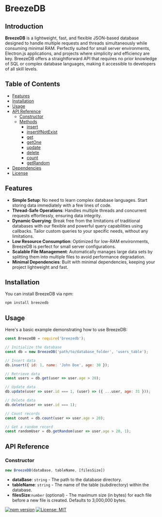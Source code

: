 # BreezeDB


## Introduction

**BreezeDB** is a lightweight, fast, and flexible JSON-based database designed to handle multiple requests and threads simultaneously while consuming minimal RAM. Perfectly suited for small server environments, Electron.js applications, and projects where simplicity and efficiency are key. BreezeDB offers a straightforward API that requires no prior knowledge of SQL or complex database languages, making it accessible to developers of all skill levels.

## Table of Contents

- [Features](#features)
- [Installation](#installation)
- [Usage](#usage)
- [API Reference](#api-reference)
  - [Constructor](#constructor)
  - [Methods](#methods)
    - [insert](#insert)
    - [insertIfNotExist](#insertifnotexist)
    - [get](#get)
    - [getOne](#getone)
    - [update](#update)
    - [delete](#delete)
    - [count](#count)
    - [getRandom](#getrandom)
- [Dependencies](#dependencies)
- [License](#license)

## Features

- **Simple Setup**: No need to learn complex database languages. Start storing data immediately with a few lines of code.
- **Thread-Safe Operations**: Handles multiple threads and concurrent requests effortlessly, ensuring data integrity.
- **Dynamic Querying**: Break free from the limitations of traditional databases with our flexible and powerful query capabilities using callbacks. Tailor custom queries to your specific needs, without any limitations.
- **Low Resource Consumption**: Optimized for low-RAM environments, BreezeDB is perfect for small server configurations.
- **Scalable File Management**: Automatically manages large data sets by splitting them into multiple files to avoid performance degradation.
- **Minimal Dependencies**: Built with minimal dependencies, keeping your project lightweight and fast.

## Installation

You can install BreezeDB via npm:

```bash
npm install breezedb
```

## Usage
Here's a basic example demonstrating how to use BreezeDB:

```javascript
const BreezeDB = require('breezedb');

// Initialize the database
const db = new BreezeDB('path/to/database_folder', 'users_table');

// Insert data
db.insert({ id: 1, name: 'John Doe', age: 30 });

// Retrieve data
const users = db.get(user => user.age > 20);

// Update data
db.update(user => user.id === 1, (user) => ({ ...user, age: 31 }));

// Delete data
db.delete(user => user.id === 1);

// Count records
const count = db.count(user => user.age > 20);

// Get a random record
const randomUser = db.getRandom(user => user.age > 20, 1);
```

## API Reference

### Constructor

```javascript
new BreezeDB(dataBase, tableName, [filesSize])
```

- **dataBase**: `string` - The path to the database directory.
- **tableName**: `string` - The name of the table (subdirectory) within the database.
- **filesSize**:`number` (optional) - The maximum size (in bytes) for each file before a new file is created. Defaults to 3,000,000 bytes.






[![npm version](https://badge.fury.io/js/breezedb.svg)](https://badge.fury.io/js/breezedb)
[![License: MIT](https://img.shields.io/badge/License-MIT-yellow.svg)](https://opensource.org/licenses/MIT)

